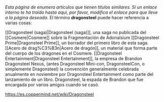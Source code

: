 *Esta página de  enumera artículos que tienen títulos similares.  Si un enlace interno te ha traído hasta aquí, por favor, modifica el enlace para que lleve a la página deseada.*
El término **dragonsteel** puede hacer referencia a varias cosas:

[[Dragonsteel (saga)\|Dragonsteel (saga)]], una saga no publicada del [[Cosmere\|Cosmere]] sobre la Fragmentación de Adonalsium
[[Dragonsteel Prime\|Dragonsteel Prime]], un borrador del primero libro de esta saga.
[[Acero de drag%C3%B3n\|Acero de dragón]], un material que forma parte del cuerpo de los dragones en el Cosmere.
[[Dragonsteel Entertainment\|Dragonsteel Entertainment]], la empresa de Brandon
Dragonsteel Nexus, (antes Dragonsteel Mini-con, DragonsteelCon, o simplemente Dragonsteel) la convención generalmente celebrada anualmente en noviembre por Dragonsteel Entertainment como parte del lanzamiento de un libro.
Dragonsteel, la espada de Brandon que fue encargada por varios amigos cuando se casó.


https://es.coppermind.net/wiki/Dragonsteel